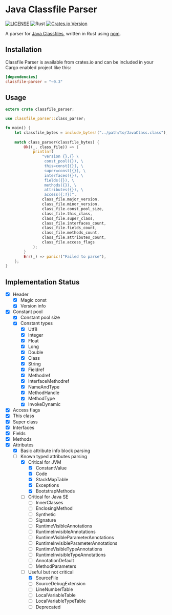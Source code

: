 # Java Classfile Parser

[![LICENSE](https://img.shields.io/badge/license-MIT-blue.svg)](LICENSE.txt)
![Rust](https://github.com/Palmr/classfile-parser/workflows/Rust/badge.svg)
[![Crates.io Version](https://img.shields.io/crates/v/classfile-parser.svg)](https://crates.io/crates/classfile-parser)

A parser for [Java Classfiles](https://docs.oracle.com/javase/specs/jvms/se10/html/jvms-4.html), written in Rust using [nom](https://github.com/Geal/nom).

## Installation

Classfile Parser is available from crates.io and can be included in your Cargo enabled project like this:

```toml
[dependencies]
classfile-parser = "~0.3"
```

## Usage

```rust
extern crate classfile_parser;

use classfile_parser::class_parser;

fn main() {
    let classfile_bytes = include_bytes!("../path/to/JavaClass.class");
    
    match class_parser(classfile_bytes) {
        Ok((_, class_file)) => {
            println!(
                "version {},{} \
                 const_pool({}), \
                 this=const[{}], \
                 super=const[{}], \
                 interfaces({}), \
                 fields({}), \
                 methods({}), \
                 attributes({}), \
                 access({:?})",
                class_file.major_version,
                class_file.minor_version,
                class_file.const_pool_size,
                class_file.this_class,
                class_file.super_class,
                class_file.interfaces_count,
                class_file.fields_count,
                class_file.methods_count,
                class_file.attributes_count,
                class_file.access_flags
            );
        }
        Err(_) => panic!("Failed to parse"),
    };
}
```

## Implementation Status

- [x] Header
  - [x] Magic const
  - [x] Version info
- [x] Constant pool
  - [x] Constant pool size
  - [x] Constant types
    - [x] Utf8
    - [x] Integer
    - [x] Float
    - [x] Long
    - [x] Double
    - [x] Class
    - [x] String
    - [x] Fieldref
    - [x] Methodref
    - [x] InterfaceMethodref
    - [x] NameAndType
    - [x] MethodHandle
    - [x] MethodType
    - [x] InvokeDynamic
- [x] Access flags
- [x] This class
- [x] Super class
- [x] Interfaces
- [x] Fields
- [x] Methods
- [x] Attributes
  - [x] Basic attribute info block parsing
  - [ ] Known typed attributes parsing
    - [x] Critical for JVM
      - [x] ConstantValue
      - [x] Code
      - [x] StackMapTable
      - [x] Exceptions
      - [x] BootstrapMethods
    - [ ] Critical for Java SE
      - [ ] InnerClasses
      - [ ] EnclosingMethod
      - [ ] Synthetic
      - [ ] Signature
      - [ ] RuntimeVisibleAnnotations
      - [ ] RuntimeInvisibleAnnotations
      - [ ] RuntimeVisibleParameterAnnotations
      - [ ] RuntimeInvisibleParameterAnnotations
      - [ ] RuntimeVisibleTypeAnnotations
      - [ ] RuntimeInvisibleTypeAnnotations
      - [ ] AnnotationDefault
      - [ ] MethodParameters
    - [ ] Useful but not critical
      - [x] SourceFile
      - [ ] SourceDebugExtension
      - [ ] LineNumberTable
      - [ ] LocalVariableTable
      - [ ] LocalVariableTypeTable
      - [ ] Deprecated
